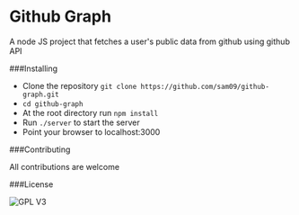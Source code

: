 # Github Graph
A node JS project that fetches a user's public data from github using github API

###Installing

* Clone the repository
    `git clone https://github.com/sam09/github-graph.git`
*  `cd github-graph`
* At the root directory run 
	`npm install`
* Run `./server` to start the server
* Point your browser to localhost:3000

###Contributing

All contributions are welcome


###License

![GPL V3](https://raw.githubusercontent.com/harshasrinivas/cli-github/master/images/gpl.png)

